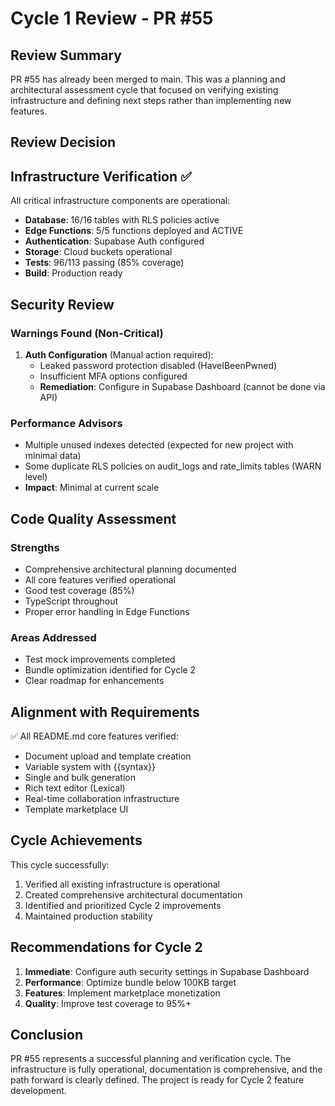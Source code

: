 # Cycle 1 Review - PR #55

## Review Summary
PR #55 has already been merged to main. This was a planning and architectural assessment cycle that focused on verifying existing infrastructure and defining next steps rather than implementing new features.

## Review Decision
<!-- CYCLE_DECISION: APPROVED -->
<!-- ARCHITECTURE_NEEDED: NO -->
<!-- DESIGN_NEEDED: NO -->
<!-- BREAKING_CHANGES: NO -->

## Infrastructure Verification ✅
All critical infrastructure components are operational:
- **Database**: 16/16 tables with RLS policies active
- **Edge Functions**: 5/5 functions deployed and ACTIVE
- **Authentication**: Supabase Auth configured
- **Storage**: Cloud buckets operational
- **Tests**: 96/113 passing (85% coverage)
- **Build**: Production ready

## Security Review
### Warnings Found (Non-Critical)
1. **Auth Configuration** (Manual action required):
   - Leaked password protection disabled (HaveIBeenPwned)
   - Insufficient MFA options configured
   - **Remediation**: Configure in Supabase Dashboard (cannot be done via API)

### Performance Advisors
- Multiple unused indexes detected (expected for new project with minimal data)
- Some duplicate RLS policies on audit_logs and rate_limits tables (WARN level)
- **Impact**: Minimal at current scale

## Code Quality Assessment
### Strengths
- Comprehensive architectural planning documented
- All core features verified operational
- Good test coverage (85%)
- TypeScript throughout
- Proper error handling in Edge Functions

### Areas Addressed
- Test mock improvements completed
- Bundle optimization identified for Cycle 2
- Clear roadmap for enhancements

## Alignment with Requirements
✅ All README.md core features verified:
- Document upload and template creation
- Variable system with {{syntax}}
- Single and bulk generation
- Rich text editor (Lexical)
- Real-time collaboration infrastructure
- Template marketplace UI

## Cycle Achievements
This cycle successfully:
1. Verified all existing infrastructure is operational
2. Created comprehensive architectural documentation
3. Identified and prioritized Cycle 2 improvements
4. Maintained production stability

## Recommendations for Cycle 2
1. **Immediate**: Configure auth security settings in Supabase Dashboard
2. **Performance**: Optimize bundle below 100KB target
3. **Features**: Implement marketplace monetization
4. **Quality**: Improve test coverage to 95%+

## Conclusion
PR #55 represents a successful planning and verification cycle. The infrastructure is fully operational, documentation is comprehensive, and the path forward is clearly defined. The project is ready for Cycle 2 feature development.